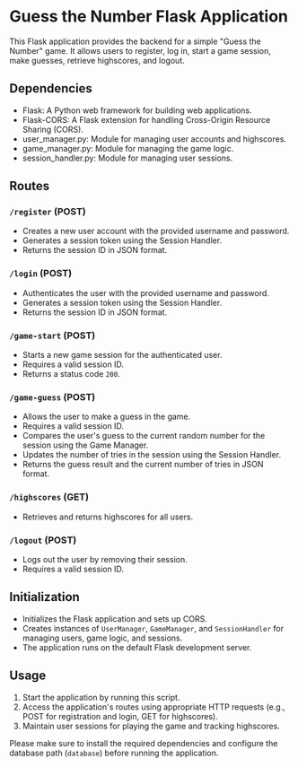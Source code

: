 # Guess the Number Flask Application

This Flask application provides the backend for a simple "Guess the Number" game. It allows users to register, log in, start a game session, make guesses, retrieve highscores, and logout.

## Dependencies

- Flask: A Python web framework for building web applications.
- Flask-CORS: A Flask extension for handling Cross-Origin Resource Sharing (CORS).
- user_manager.py: Module for managing user accounts and highscores.
- game_manager.py: Module for managing the game logic.
- session_handler.py: Module for managing user sessions.

## Routes

### `/register` (POST)

- Creates a new user account with the provided username and password.
- Generates a session token using the Session Handler.
- Returns the session ID in JSON format.

### `/login` (POST)

- Authenticates the user with the provided username and password.
- Generates a session token using the Session Handler.
- Returns the session ID in JSON format.

### `/game-start` (POST)

- Starts a new game session for the authenticated user.
- Requires a valid session ID.
- Returns a status code `200`.

### `/game-guess` (POST)

- Allows the user to make a guess in the game.
- Requires a valid session ID.
- Compares the user's guess to the current random number for the session using the Game Manager.
- Updates the number of tries in the session using the Session Handler.
- Returns the guess result and the current number of tries in JSON format.

### `/highscores` (GET)

- Retrieves and returns highscores for all users.

### `/logout` (POST)

- Logs out the user by removing their session.
- Requires a valid session ID.

## Initialization

- Initializes the Flask application and sets up CORS.
- Creates instances of `UserManager`, `GameManager`, and `SessionHandler` for managing users, game logic, and sessions.
- The application runs on the default Flask development server.

## Usage

1. Start the application by running this script.
2. Access the application's routes using appropriate HTTP requests (e.g., POST for registration and login, GET for highscores).
3. Maintain user sessions for playing the game and tracking highscores.

Please make sure to install the required dependencies and configure the database path (`database`) before running the application.
